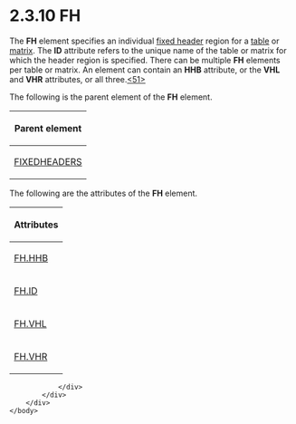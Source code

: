 <html dir="LTR" xmlns:mshelp="http://msdn.microsoft.com/mshelp" xmlns:ddue="http://ddue.schemas.microsoft.com/authoring/2003/5" xmlns:xlink="http://www.w3.org/1999/xlink" xmlns:tool="http://www.microsoft.com/tooltip">
    <head>
        <meta http-equiv="Content-Type" content="text/html; CHARSET=utf-8"></meta>
        <meta name="save" content="history"></meta>
        <title>2.3.10 FH</title>
        <xml>
            <mshelp:toctitle title="2.3.10 FH"></mshelp:toctitle>
            <mshelp:rltitle title="[MS-RGDI]: FH"></mshelp:rltitle>
            <mshelp:keyword index="A" term="f90c5ba0-774f-4e7b-bdf1-8cba9df68169"></mshelp:keyword>
            <mshelp:attr name="DCSext.ContentType" value="open specification"></mshelp:attr>
            <mshelp:attr name="AssetID" value="f90c5ba0-774f-4e7b-bdf1-8cba9df68169"></mshelp:attr>
            <mshelp:attr name="TopicType" value="kbRef"></mshelp:attr>
            <mshelp:attr name="DCSext.Title" value="[MS-RGDI]: FH" />
        </xml>
    </head>
    <body>
        <div id="header">
            <h1 class="heading">2.3.10 FH</h1>
        </div>
        <div id="mainSection">
            <div id="mainBody">
                <div id="allHistory" class="saveHistory"></div>
                <div id="sectionSection0" class="section" name="collapseableSection">
                    

<p>The <b>FH</b> element specifies an individual <a href="557e6223-9107-4be3-9f7c-b83beb5d16fc.md#gt_fa3c2e3f-8831-427d-b84d-d61744433876">fixed header</a> region for a <a href="557e6223-9107-4be3-9f7c-b83beb5d16fc.md#gt_d3a7da8d-a597-4838-9756-25e30b640ba7">table</a> or <a href="557e6223-9107-4be3-9f7c-b83beb5d16fc.md#gt_32295443-a111-4846-955d-a3f5964726bb">matrix</a>. The <b>ID</b>
attribute refers to the unique name of the table or matrix for which the header
region is specified. There can be multiple <b>FH</b> elements per table or matrix.
An element can contain an <b>HHB</b> attribute, or the <b>VHL</b> and <b>VHR</b>
attributes, or all three.<a id="Appendix_A_Target_51"></a><a href="5f16d945-e8a0-4cc3-9547-1c8f3e568219.md#Appendix_A_51" aria-label="Product behavior note 51">&lt;51&gt;</a></p>

<p>The following is the parent element of the <b>FH</b>
element.</p>

<table>
 <thead>
  <tr>
   <th>
   <p>Parent element</p>
   </th>
  </tr>
 </thead>
 <tr>
  <td>
  <p><a href="3fdea615-ea3f-469b-a2b8-c1cb26b3f6b1.md">FIXEDHEADERS</a></p>
  </td>
 </tr>
</table>

<p>The following are the attributes of the <b>FH</b> element.</p>

<table>
 <thead>
  <tr>
   <th>
   <p>Attributes</p>
   </th>
  </tr>
 </thead>
 <tr>
  <td>
  <p><a href="ded6ecf4-c2c4-4045-81e6-f332253b8572.md">FH.HHB</a></p>
  </td>
 </tr>
 <tr>
  <td>
  <p><a href="ab3a7647-e65e-4358-b638-f4944c7a8f20.md">FH.ID</a></p>
  </td>
 </tr>
 <tr>
  <td>
  <p><a href="0b694c86-a5c7-4eac-8df9-9c428133afed.md">FH.VHL</a></p>
  </td>
 </tr>
 <tr>
  <td>
  <p><a href="33a888b7-96d3-48fa-9c59-a671e272598a.md">FH.VHR</a></p>
  </td>
 </tr>
</table>

<p> </p>


                </div>
            </div>
        </div>
    </body>
</html>